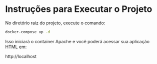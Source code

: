 # Instruções para Executar o Projeto
No diretório raiz do projeto, execute o comando:

```sh
docker-compose up -d
```

Isso iniciará o container Apache e você poderá acessar sua aplicação HTML em:

http://localhost
